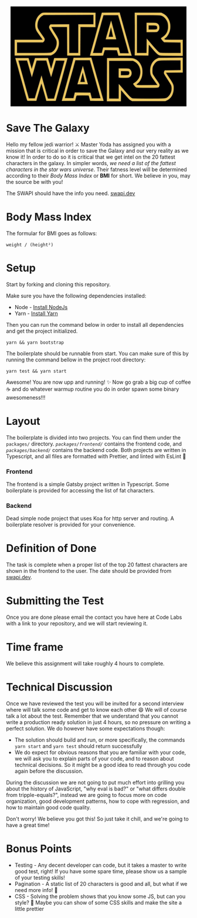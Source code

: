 <p align="center">
  <img alt="Star Wars" src="./star_wars.jpg" width="480">
</p>

# Save The Galaxy

Hello my fellow jedi warrior! ⚔ Master Yoda has assigned you with a mission that
is critical in order to save the Galaxy and our very reality as we know it! In
order to do so it is critical that we get intel on the 20 fattest characters in
the galaxy. In simpler words, _we need a list of the fattest characters in the
star wars universe_. Their fatness level will be determined according to their
_Body Mass Index_ or **BMI** for short. We believe in you, may the source be with you!

The SWAPI should have the info you need. [swapi.dev](https://swapi.dev/)

# Body Mass Index

The formular for BMI goes as follows:

```text
weight / (height²)
```

# Setup

Start by forking and cloning this repository.

Make sure you have the following dependencies installed:

- Node - [Install NodeJs](https://nodejs.org/en/download/)
- Yarn - [Install Yarn](https://classic.yarnpkg.com/en/docs/install/)

Then you can run the command below in order to install all dependencies and get the project initialized.

```shell script
yarn && yarn bootstrap
```

The boilerplate should be runnable from start. You can make sure of this by running the command bellow in the project
root directory:

```shell script
yarn test && yarn start
```

Awesome! You are now upp and running! ✨ Now go grab a big cup of coffee ☕️ and do whatever warmup routine you do in
order spawn some binary awesomeness!!!

# Layout

The boilerplate is divided into two projects. You can find them under the `packages/` directory.
_`packages/frontend/`_ contains the frontend code, and _`packages/backend/`_ contains the backend code.
Both projects are written in Typescript, and all files are formatted with Prettier, and linted with EsLint 💃

### Frontend

The frontend is a simple Gatsby project written in Typescript. Some boilerplate is provided for accessing the list of fat
characters.

### Backend

Dead simple node project that uses Koa for http server and routing. A boilerplate resolver is provided for your
convenience.

# Definition of Done

The task is complete when a proper list of the top 20 fattest characters are shown in the frontend to the user. The
date should be provided from [swapi.dev](https://swapi.dev/).

# Submitting the Test

Once you are done please email the contact you have here at Code Labs with a link to your repository, and we will start
reviewing it.

# Time frame

We believe this assignment will take roughly 4 hours to complete.

# Technical Discussion

Once we have reviewed the test you will be invited for a second interview where will talk some code and get to know
each other 😄 We will of course talk a lot about the test. Remember that we understand that you cannot write a
production ready solution in just 4 hours, so no pressure on writing a perfect solution. We do however have some
expectations though:

- The solution should build and run, or more specifically, the commands `yarn start` and `yarn test` should
  return successfully
- We do expect for obvious reasons that you are familiar with your code, we will ask you to explain parts of your
  code, and to reason about technical decisions. So it might be a good idea to read through you code again before the
  discussion.

During the discussion we are not going to put much effort into grilling you about the history of JavaScript, "why eval
is bad?" or "what differs double from tripple-equals?", instead we are going to focus more on code organization, good
development patterns, how to cope with regression, and how to maintain good code quality.

Don't worry! We believe you got this! So just take it chill, and we're going to have a great time!

# Bonus Points

- Testing - Any decent developer can code, but it takes a master to write good test, right! If you have some spare
  time, please show us a sample of your testing skills!
- Pagination - A static list of 20 characters is good and all, but what if we need more info! 🙈
- CSS - Solving the problem shows that you know some JS, but can you style? 👀 Maybe you can show of some CSS
  skills and make the site a little prettier
